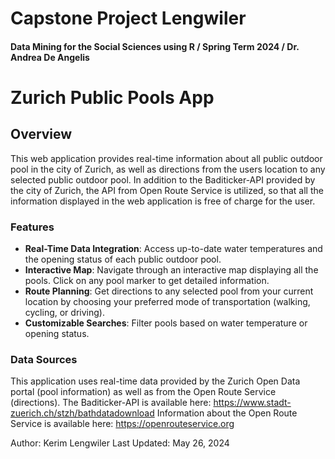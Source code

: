 # Capstone Project Lengwiler
#### Data Mining for the Social Sciences using R / Spring Term 2024 / Dr. Andrea De Angelis


# Zurich Public Pools App

## Overview

This web application provides real-time information about all public outdoor pool in the city of Zurich, as well as directions from the users location to any selected public outdoor pool. In addition to the Baditicker-API provided by the city of Zurich, the API from Open Route Service is utilized, so that all the information displayed in the web application is free of charge for the user.

### Features
- **Real-Time Data Integration**: Access up-to-date water temperatures and the opening status of each public outdoor pool.
- **Interactive Map**: Navigate through an interactive map displaying all the pools. Click on any pool marker to get detailed information.
- **Route Planning**: Get directions to any selected pool from your current location by choosing your preferred mode of transportation (walking, cycling, or driving).
- **Customizable Searches**: Filter pools based on water temperature or opening status.

### Data Sources

This application uses real-time data provided by the Zurich Open Data portal (pool information) as well as from the Open Route Service (directions).
The Baditicker-API is available here: https://www.stadt-zuerich.ch/stzh/bathdatadownload
Information about the Open Route Service is available here: https://openrouteservice.org



Author: Kerim Lengwiler
Last Updated: May 26, 2024
